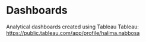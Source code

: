 # Dashboards
Analytical dashboards created using Tableau
Tableau: https://public.tableau.com/app/profile/halima.nabbosa
